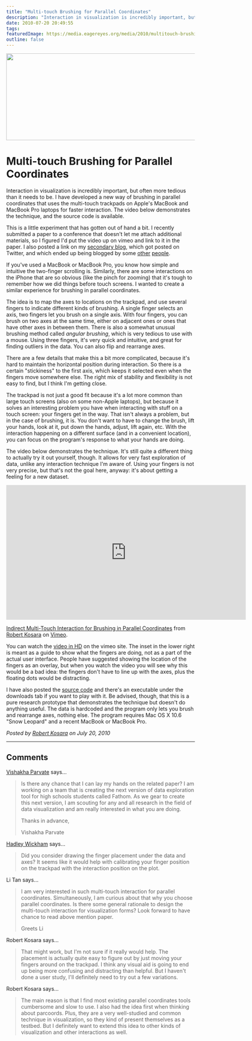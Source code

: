 ```yaml
---
title: "Multi-touch Brushing for Parallel Coordinates"
description: "Interaction in visualization is incredibly important, but often more tedious than it needs to be. I have developed a new way of brushing in parallel coordinates that uses the multi-touch trackpads on Apple's MacBook and MacBook Pro laptops for faster interaction. The video below demonstrates the technique, and the source code is available."
date: 2010-07-20 20:49:55
tags: 
featuredImage: https://media.eagereyes.org/media/2010/multitouch-brushing.png
outline: false
---
```


<p><img src="https://media.eagereyes.org/media/2010/multitouch-brushing.png" width="560" height="232"></p>

# Multi-touch Brushing for Parallel Coordinates

Interaction in visualization is incredibly important, but often more tedious than it needs to be. I have developed a new way of brushing in parallel coordinates that uses the multi-touch trackpads on Apple's MacBook and MacBook Pro laptops for faster interaction. The video below demonstrates the technique, and the source code is available.

This is a little experiment that has gotten out of hand a bit. I recently submitted a paper to a conference that doesn't let me attach additional materials, so I figured I'd put the video up on vimeo and link to it in the paper. I also posted a link on my <a href="http://blog.kosara.net/">secondary blog</a>, which got posted on Twitter, and which ended up being blogged by some <a href="http://www.theusrus.de/blog/why-do-we-do-it-–-cause-we-can/">other</a> <a href="http://interactivemultimediatechnology.blogspot.com/2010/07/multi-touch-parallel-coordinates-for.html">people</a>.

If you've used a MacBook or MacBook Pro, you know how simple and intuitive the two-finger scrolling is. Similarly, there are some interactions on the iPhone that are so obvious (like the pinch for zooming) that it's tough to remember how we did things before touch screens. I wanted to create a similar experience for brushing in parallel coordinates.

The idea is to map the axes to locations on the trackpad, and use several fingers to indicate different kinds of brushing. A single finger selects an axis, two fingers let you brush on a single axis. With four fingers, you can brush on two axes at the same time, either on adjacent ones or ones that have other axes in between them. There is also a somewhat unusual brushing method called _angular brushing_, which is very tedious to use with a mouse. Using three fingers, it's very quick and intuitive, and great for finding outliers in the data. You can also flip and rearrange axes.

There are a few details that make this a bit more complicated, because it's hard to maintain the horizontal position during interaction. So there is a certain "stickiness" to the first axis, which keeps it selected even when the fingers move somewhere else. The right mix of stability and flexibility is not easy to find, but I think I'm getting close.

The trackpad is not just a good fit because it's a lot more common than large touch screens (also on some non-Apple laptops), but because it solves an interesting problem you have when interacting with stuff on a touch screen: your fingers get in the way. That isn't always a problem, but in the case of brushing, it is. You don't want to have to change the brush, lift your hands, look at it, put down the hands, adjust, lift again, etc. With the interaction happening on a different surface (and in a convenient location), you can focus on the program's response to what your hands are doing.

The video below demonstrates the technique. It's still quite a different thing to actually try it out yourself, though. It allows for very fast exploration of data, unlike any interaction technique I'm aware of. Using your fingers is not very precise, but that's not the goal here, anyway: it's about getting a feeling for a new dataset.

<iframe src="https://player.vimeo.com/video/13437693?h=6f9b63104a" width="640" height="360" frameborder="0" allow="autoplay; fullscreen; picture-in-picture" allowfullscreen></iframe>
<p><a href="https://vimeo.com/13437693">Indirect Multi-Touch Interaction for Brushing in Parallel Coordinates</a> from <a href="https://vimeo.com/eagereyes">Robert Kosara</a> on <a href="https://vimeo.com">Vimeo</a>.</p>

You can watch the <a href="http://vimeo.com/13437693">video in HD</a> on the vimeo site. The inset in the lower right is meant as a guide to show what the fingers are doing, not as a part of the actual user interface. People have suggested showing the location of the fingers as an overlay, but when you watch the video you will see why this would be a bad idea: the fingers don't have to line up with the axes, plus the floating dots would be distracting.

I have also posted the <a href="http://github.com/eagereyes/ParVisMT">source code</a> and there's an executable under the downloads tab if you want to play with it. Be advised, though, that this is a pure research prototype that demonstrates the technique but doesn't do anything useful. The data is hardcoded and the program only lets you brush and rearrange axes, nothing else. The program requires Mac OS X 10.6 "Snow Leopard" and a recent MacBook or MacBook Pro.


_Posted by <a href="/about">Robert Kosara</a> on July 20, 2010_


<aside class="comments">

---
## Comments

<a href="http://kcptech.com/datagames" rel="nofollow noopener" target="_blank">Vishakha Parvate</a> says…
>	Is there any chance that I can lay my hands on the related paper? I am working on a team that is creating the next version of data exploration tool for high schools students called Fathom. As we gear to create this next version, I am scouting for any and all research in the field of data visualization and am really interested in what you are doing.
>	
>	Thanks in advance,
>	
>	Vishakha Parvate

<a href="http://had.co.nz" rel="nofollow noopener" target="_blank">Hadley Wickham</a> says…
>	Did you consider drawing the finger placement under the data and axes? It seems like it would help with calibrating your finger position on the trackpad with the interaction position on the plot.

Li Tan says…
>	I am very interested in such multi-touch interaction for parallel coordinates. Simultaneously, I am curious about that why you choose parallel coordinates. Is there some general rationale to design the multi-touch interaction for visualization forms? Look forward to have chance to read above mention paper.
>	
>	Greets
>	Li

Robert Kosara says…
>	That might work, but I'm not sure if it really would help. The placement is actually quite easy to figure out by just moving your fingers around on the trackpad. I think any visual aid is going to end up being more confusing and distracting than helpful. But I haven't done a user study, I'll definitely need to try out a few variations.

Robert Kosara says…
>	The main reason is that I find most existing parallel coordinates tools cumbersome and slow to use. I also had the idea first when thinking about parcoords. Plus, they are a very well-studied and common technique in visualization, so they kind of present themselves as a testbed. But I definitely want to extend this idea to other kinds of visualization and other interactions as well.

</aside>

